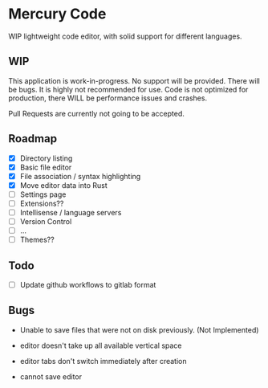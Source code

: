 # Mercury Code
WIP lightweight code editor, with solid support for different languages.

## WIP
This application is work-in-progress. No support will be provided. There will be bugs. It is highly not recommended for use.
Code is not optimized for production, there WILL be performance issues and crashes.

Pull Requests are currently not going to be accepted.

## Roadmap
- [x] Directory listing
- [x] Basic file editor
- [x] File association / syntax highlighting
- [x] Move editor data into Rust
- [ ] Settings page
- [ ] Extensions??
- [ ] Intellisense / language servers
- [ ] Version Control
- [ ] ...
- [ ] Themes??

## Todo
- [ ] Update github workflows to gitlab format

## Bugs
- Unable to save files that were not on disk previously. (Not Implemented)

- editor doesn't take up all available vertical space
- editor tabs don't switch immediately after creation

- cannot save editor